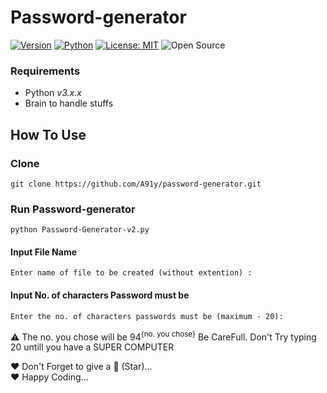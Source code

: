 # Password-generator
[![Version](https://img.shields.io/badge/Version-v2.0.0-blue)](https://www.github.com/A91y/password-generator.git)
[![Python](https://img.shields.io/badge/Python-v3.6%2B-green)](https://www.python.org/)
[![License: MIT](https://img.shields.io/badge/License-MIT-yellow.svg)](https://opensource.org/licenses/MIT)
![Open Source](https://github.com/firstcontributions/open-source-badges/blob/master/badges/open-source-v3/open-source.png?raw=true)
### Requirements

-   Python _v3.x.x_
-   Brain to handle stuffs

## How To Use

### Clone

```git clone https://github.com/A91y/password-generator.git```

### Run Password-generator

```python Password-Generator-v2.py```

#### Input File Name

```Enter name of file to be created (without extention) : ```

#### Input No. of characters Password must be

```Enter the no. of characters passwords must be (maximum - 20): ```

⚠️ The no. you chose will be 94<sup>{no. you chose}</sup>
Be CareFull.
Don't Try typing 20 untill you have a SUPER COMPUTER

❤️ Don't Forget to give a 🌟 (Star)...
<br>
❤️ Happy Coding...
